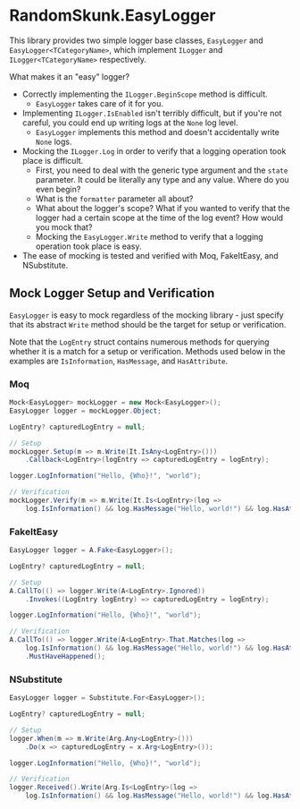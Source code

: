 # RandomSkunk.EasyLogger

This library provides two simple logger base classes, `EasyLogger` and `EasyLogger<TCategoryName>`,
which implement `ILogger` and `ILogger<TCategoryName>` respectively.

What makes it an "easy" logger?

- Correctly implementing the `ILogger.BeginScope` method is difficult.
  - `EasyLogger` takes care of it for you.
- Implementing `ILogger.IsEnabled` isn't terribly difficult, but if you're not careful, you could
  end up writing logs at the `None` log level.
  - `EasyLogger` implements this method and doesn't accidentally write `None` logs.
- Mocking the `ILogger.Log` in order to verify that a logging operation took place is difficult.
  - First, you need to deal with the generic type argument and the `state` parameter. It could be
    literally any type and any value. Where do you even begin?
  - What is the `formatter` parameter all about?
  - What about the logger's scope? What if you wanted to verify that the logger had a certain scope
    at the time of the log event? How would you mock that?
  - Mocking the `EasyLogger.Write` method to verify that a logging operation took place is
    easy.
- The ease of mocking is tested and verified with Moq, FakeItEasy, and NSubstitute.

## Mock Logger Setup and Verification

`EasyLogger` is easy to mock regardless of the mocking library - just specify that its abstract
`Write` method should be the target for setup or verification.

Note that the `LogEntry` struct contains numerous methods for querying whether it is a match for a
setup or verification. Methods used below in the examples are `IsInformation`, `HasMessage`, and
`HasAttribute`.

### Moq

```csharp
Mock<EasyLogger> mockLogger = new Mock<EasyLogger>();
EasyLogger logger = mockLogger.Object;

LogEntry? capturedLogEntry = null;

// Setup
mockLogger.Setup(m => m.Write(It.IsAny<LogEntry>()))
    .Callback<LogEntry>(logEntry => capturedLogEntry = logEntry);

logger.LogInformation("Hello, {Who}!", "world");

// Verification
mockLogger.Verify(m => m.Write(It.Is<LogEntry>(log =>
    log.IsInformation() && log.HasMessage("Hello, world!") && log.HasAttribute("Who", "world"))));
```

### FakeItEasy

```csharp
EasyLogger logger = A.Fake<EasyLogger>();

LogEntry? capturedLogEntry = null;

// Setup
A.CallTo(() => logger.Write(A<LogEntry>.Ignored))
    .Invokes((LogEntry logEntry) => capturedLogEntry = logEntry);

logger.LogInformation("Hello, {Who}!", "world");

// Verification
A.CallTo(() => logger.Write(A<LogEntry>.That.Matches(log =>
    log.IsInformation() && log.HasMessage("Hello, world!") && log.HasAttribute("Who", "world"))))
    .MustHaveHappened();
```

### NSubstitute

```csharp
EasyLogger logger = Substitute.For<EasyLogger>();

LogEntry? capturedLogEntry = null;

// Setup
logger.When(m => m.Write(Arg.Any<LogEntry>()))
    .Do(x => capturedLogEntry = x.Arg<LogEntry>());

logger.LogInformation("Hello, {Who}!", "world");

// Verification
logger.Received().Write(Arg.Is<LogEntry>(log =>
    log.IsInformation() && log.HasMessage("Hello, world!") && log.HasAttribute("Who", "world")));
```
